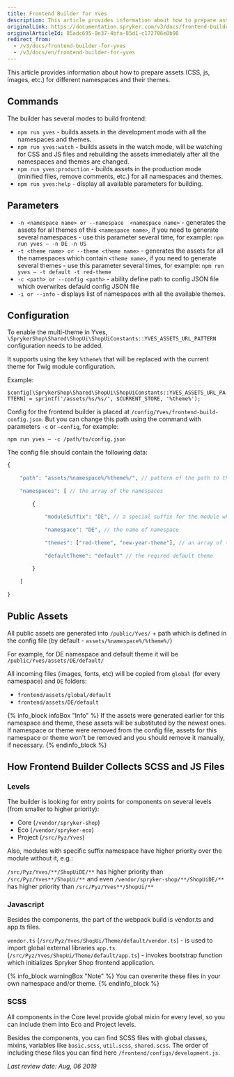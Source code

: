 ```yaml
---
title: Frontend Builder for Yves
description: This article provides information about how to prepare assets (CSS, js, images, etc.) for different namespaces and their themes.
originalLink: https://documentation.spryker.com/v3/docs/frontend-builder-for-yves
originalArticleId: 85adc695-8e37-4bfa-85d1-c172706e8b98
redirect_from:
  - /v3/docs/frontend-builder-for-yves
  - /v3/docs/en/frontend-builder-for-yves
---
```


This article provides information about how to prepare assets (CSS, js, images, etc.) for different namespaces and their themes.

## Commands
The builder has several modes to build frontend:

* `npm run yves` - builds assets in the development mode with all the namespaces and themes.
* `npm run yves:watch` - builds assets in the watch mode, will be watching for CSS and JS files and rebuilding the assets immediately after all the namespaces and themes are changed.
* `npm run yves:production` - builds assets in the production mode (minified files, remove comments, etc.) for all namespaces and themes.
* `npm run yves:help` - display all available parameters for building.

## Parameters

* `-n <namespace name> or --namespace  <namespace name>` - generates the assets for all themes of this `<namespace name>`, if you need to generate several namespaces  - use this parameter several time, for example: `npm run yves – -n DE -n US`
*    `-t <theme name> or --theme <theme name>` - generates the assets for all the namespaces which contain `<theme name>`, if you need to generate several themes  - use this parameter several times, for example: `npm run yves – -t default -t red-theme`
* `-c <path> or --config <path>` - ability define path to config JSON file which overwrites defauld config JSON file
* `-i or --info` - displays list of namespaces with all the available themes.

## Configuration
To enable the multi-theme in Yves, `\SprykerShop\Shared\ShopUi\ShopUiConstants::YVES_ASSETS_URL_PATTERN` configuration needs to be added.

It supports using the key `%theme%` that will be replaced with the current theme for Twig module configuration.

Example:

`$config[\SprykerShop\Shared\ShopUi\ShopUiConstants::YVES_ASSETS_URL_PATTERN] = sprintf('/assets/%s/%s/', $CURRENT_STORE, '%theme%');`

Config for the frontend builder is placed at `/config/Yves/frontend-build-config.json`. But you can change this path using the command with parameters `-c` or `–config`, for example:

`npm run yves – -c /path/to/config.json`

The config file should contain the following data:

```php
{
 
    "path": "assets/%namespace%/%theme%/", // pattern of the path to the public assets
 
    "namespaces": [ // the array of the namespaces
 
        {
 
            "moduleSuffix": "DE", // a special suffix for the module which will be rendered for the current namespace
 
            "namespace": "DE", // the name of namespace
 
            "themes": ["red-theme", "new-year-theme"], // an array of the themes which will be rendered for this namespace, if the additional themes aren't needed - should leave an empty array
 
            "defaultTheme": "default" // the reqired default theme
 
        }
 
    ]
 
}
```

## Public Assets
All public assets are generated into `/public/Yves/` + path which is defined in the config file (by default - `assets/%namespace%/%theme%/`)

For example, for DE namespace and default theme it will be `/public/Yves/assets/DE/default/`

All incoming files (images, fonts, etc) will be copied from `global` (for every namespace) and `DE` folders:

* `frontend/assets/global/default`
* `frontend/assets/DE/default`

 {% info_block infoBox "Info" %}
If the assets were generated earlier for this namespace and theme, these assets will be substituted by the newest ones. If namespace or theme were removed from the config file, assets for this namespace or theme won't be removed and you should remove it manually, if necessary.
{% endinfo_block %}
 
 ## How Frontend Builder Collects SCSS and JS Files
### Levels
The builder is looking for entry points for components on several levels (from smaller to higher priority):

* Core (`/vendor/spryker-shop`)
* Eco (`/vendor/spryker-eco`)
* Project (`/src/Pyz/Yves`)

Also, modules with specific suffix namespace have higher priority over the module without it, e.g.:

`/src/Pyz/Yves/**/ShopUiDE/**` has higher priority than `/src/Pyz/Yves**/ShopUi/**` and even `/vendor/spryker-shop/**/ShopUiDE/**` has higher priority than `/src/Pyz/Yves**/ShopUi/**`

### Javascript
Besides the components, the part of the webpack build is vendor.ts and app.ts files.

`vendor.ts` (`/src/Pyz/Yves/ShopUi/Theme/default/vendor.ts`) - is used to import global external libraries `app.ts` (`/src/Pyz/Yves/ShopUi/Theme/default/app.ts`) -  invokes bootstrap function which initializes Spryker Shop frontend application.

{% info_block warningBox "Note" %}
You can overwrite these files in your own namespace and/or theme.
{% endinfo_block %}
### SCSS
All components in the Core level provide global mixin for every level, so you can include them into Eco and Project levels.

Besides the components, you can find SCSS files with global classes, mixins, variables like `basic.scss`, `util.scss`, `shared.scss`. The order of including these files you can find here `/frontend/configs/development.js`.

*Last review date: Aug, 06 2019*
